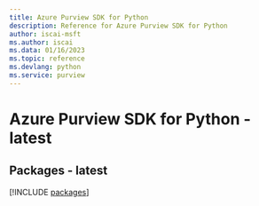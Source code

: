```yaml
---
title: Azure Purview SDK for Python
description: Reference for Azure Purview SDK for Python
author: iscai-msft
ms.author: iscai
ms.data: 01/16/2023
ms.topic: reference
ms.devlang: python
ms.service: purview
---
```

# Azure Purview SDK for Python - latest
## Packages - latest
[!INCLUDE [packages](purview-index.md)]